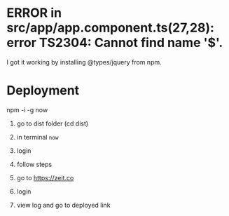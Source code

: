 ERROR in src/app/app.component.ts(27,28): error TS2304: Cannot find name '$'.
===================================================================

I got it working by installing @types/jquery from npm.



Deployment
===================================================================
npm -i -g now

1. go to dist folder (cd dist)
2. in terminal `now`
3. login
4. follow steps

5. go to https://zeit.co
6. login
7. view log and go to deployed link
